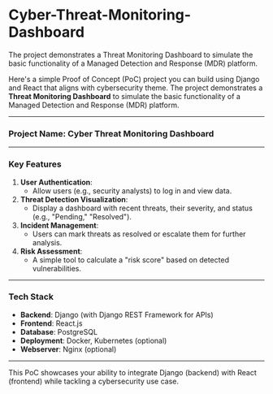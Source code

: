 # Cyber-Threat-Monitoring-Dashboard
The project demonstrates a Threat Monitoring Dashboard to simulate the basic functionality of a Managed Detection and Response (MDR) platform.

Here's a simple Proof of Concept (PoC) project you can build using Django and React that aligns with cybersecurity theme. The project demonstrates a **Threat Monitoring Dashboard** to simulate the basic functionality of a Managed Detection and Response (MDR) platform.

---

### **Project Name**: Cyber Threat Monitoring Dashboard

---

### **Key Features**
1. **User Authentication**:
   - Allow users (e.g., security analysts) to log in and view data.
2. **Threat Detection Visualization**:
   - Display a dashboard with recent threats, their severity, and status (e.g., "Pending," "Resolved").
3. **Incident Management**:
   - Users can mark threats as resolved or escalate them for further analysis.
4. **Risk Assessment**:
   - A simple tool to calculate a "risk score" based on detected vulnerabilities.

---

### **Tech Stack**
- **Backend**: Django (with Django REST Framework for APIs)
- **Frontend**: React.js
- **Database**: PostgreSQL
- **Deployment**: Docker, Kubernetes (optional)
- **Webserver**: Nginx (optional)

---

This PoC showcases your ability to integrate Django (backend) with React (frontend) while tackling a cybersecurity use case.
